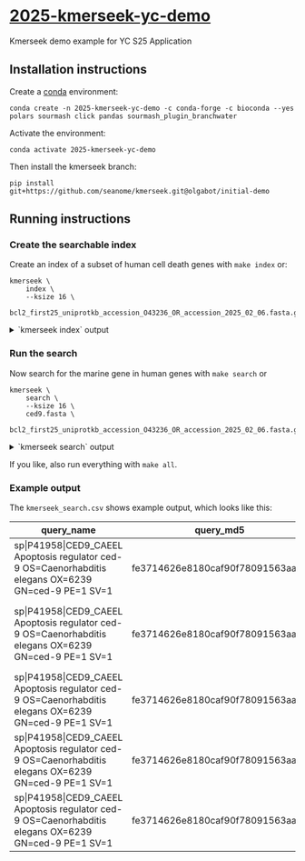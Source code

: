 # [2025-kmerseek-yc-demo](https://github.com/seanome/2025-kmerseek-yc-demo)
Kmerseek demo example for YC S25 Application

## Installation instructions

Create a [conda](https://docs.conda.io/en/latest/) environment:

```
conda create -n 2025-kmerseek-yc-demo -c conda-forge -c bioconda --yes polars sourmash click pandas sourmash_plugin_branchwater
```

Activate the environment:

```
conda activate 2025-kmerseek-yc-demo 
```

Then install the kmerseek branch:

```
pip install git+https://github.com/seanome/kmerseek.git@olgabot/initial-demo
```


## Running instructions


### Create the searchable index

Create an index of a subset of human cell death genes with `make index` or:

```
kmerseek \
    index \
    --ksize 16 \
    bcl2_first25_uniprotkb_accession_O43236_OR_accession_2025_02_06.fasta.gz
```

<details><summary>`kmerseek index` output</summary>

```
kmerseek \
                index \
                --ksize 16 \
                bcl2_first25_uniprotkb_accession_O43236_OR_accession_2025_02_06.fasta.gz
Loaded 1 rows in total (0 genome and 1 protein files)
Building 1 sketch types:
    hp,k=16,scaled=5,num=0,abund=true
Starting file 1/1 (100%)
Writing manifest
DONE. Processed 1 fasta files
loaded 25 signatures total, from 1 files
loaded and merged 25 signatures

merged signature has the following properties:
k=16 molecule=hp num=0 scaled=5 seed=42
total hashes in merged signature: 1603

now processing sequence files for matches!
opening sequence file 'bcl2_first25_uniprotkb_accession_O43236_OR_accession_2025_02_06.fasta.gz'
DONE.
searched 25 sequences from 1 files, containing a total of 9.3 kbp.
matched and saved a total of 25 sequences with 9.3 kbp.
matched and saved a total of 1760 k-mers.
found 1603 distinct matching hashes (100.0%)
indexing all sketches in 'bcl2_first25_uniprotkb_accession_O43236_OR_accession_2025_02_06.fasta.gz.hp.k16.scaled5.sig.zip'
Loading sketches from bcl2_first25_uniprotkb_accession_O43236_OR_accession_2025_02_06.fasta.gz.hp.k16.scaled5.sig.zip.siglist
Reading analysis(s) from: 'bcl2_first25_uniprotkb_accession_O43236_OR_accession_2025_02_06.fasta.gz.hp.k16.scaled5.sig.zip.siglist'
FAILED to load as JSON files; falling back to general recursive
Loaded 25 analysis signature(s)
Found 25 sketches total.
Indexing 25 sketches.
Using external storage - not copying sketches.
...index is done! results in 'bcl2_first25_uniprotkb_accession_O43236_OR_accession_2025_02_06.fasta.gz.hp.k16.scaled5.sig.zip.rocksdb'
```

</details>


### Run the search

Now search for the marine gene in human genes with `make search` or

```
kmerseek \
    search \
    --ksize 16 \
    ced9.fasta \
    bcl2_first25_uniprotkb_accession_O43236_OR_accession_2025_02_06.fasta.gz
```

<details><summary>`kmerseek search` output</summary>

```
kmerseek \
                search \
                --ksize 16 \
                ced9.fasta \
                bcl2_first25_uniprotkb_accession_O43236_OR_accession_2025_02_06.fasta.gz
Loaded 1 rows in total (0 genome and 1 protein files)
Building 1 sketch types:
    hp,k=16,scaled=5,num=0,abund=true
Starting file 1/1 (100%)
Writing manifest
DONE. Processed 1 fasta files
2025-03-04 15:09:01 - kmerseek.logging - INFO - Calling get_kmers_cli on ced9.fasta.hp.k16.scaled5.sig.zip with ced9.fasta
2025-03-04 15:09:01 - kmerseek.logging - INFO - Saving matches to /var/folders/rl/81r400y52z38l8_kwn4g1xdc0000gn/T/tmp7msljbul.csv
loaded 1 signatures total, from 1 files
loaded and merged 1 signatures

merged signature has the following properties:
k=16 molecule=hp num=0 scaled=5 seed=42
total hashes in merged signature: 49

now processing sequence files for matches!
opening sequence file 'ced9.fasta'
DONE.
searched 1 sequences from 1 files, containing a total of 280 bp.
matched and saved a total of 1 sequences with 280 bp.
matched and saved a total of 49 k-mers.
found 49 distinct matching hashes (100.0%)
2025-03-04 15:09:01 - kmerseek.logging - INFO - Reading in k-mers, adding hp encoded values
2025-03-04 15:09:01 - kmerseek.logging - INFO - Found signature file bcl2_first25_uniprotkb_accession_O43236_OR_accession_2025_02_06.fasta.gz.hp.k16.scaled5.sig.zip, skipping! Re-make with '--force'
selection scaled: Some(5)
Reading query(s) from: 'ced9.fasta.hp.k16.scaled5.sig.zip.siglist'
FAILED to load as JSON files; falling back to general recursive
Loaded 1 query signature(s)
Reading search(s) from: 'bcl2_first25_uniprotkb_accession_O43236_OR_accession_2025_02_06.fasta.gz.hp.k16.scaled5.sig.zip.siglist'
FAILED to load as JSON files; falling back to general recursive
Loaded 25 search signature(s)
DONE. Processed 25 search sigs
2025-03-04 15:09:01 - kmerseek.logging - INFO - Found k-mer parquet bcl2_first25_uniprotkb_accession_O43236_OR_accession_2025_02_06.fasta.gz.hp.k16.scaled5.sig.zip.kmers.pq, skipping! Re-make with '--force'

---
Query Name: sp|P41958|CED9_CAEEL Apoptosis regulator ced-9 OS=Caenorhabditis elegans OX=6239 GN=ced-9 PE=1 SV=1
Match Name: sp|Q9UK96|FBX10_HUMAN F-box only protein 10 OS=Homo sapiens OX=9606 GN=FBXO10 PE=1 SV=3
query: MSIGESIDGKINDWEEPGIVGVVVCGRMMFSLK (59-92)
alpha: hphhpphphphpphpphhhhhhhhphphhhphp
match: PNWPNQPDVEPESWREAAGIYILYHGNPVVSGN (57-90)

---
Query Name: sp|P41958|CED9_CAEEL Apoptosis regulator ced-9 OS=Caenorhabditis elegans OX=6239 GN=ced-9 PE=1 SV=1
Match Name: sp|Q12982|BNIP2_HUMAN BCL2/adenovirus E1B 19 kDa protein-interacting protein 2 OS=Homo sapiens OX=9606 GN=BNIP2 PE=1 SV=1
query: RLDIEGFVVDYFTHRILFVYTSLFIKTRIRNN (76-108)
alpha: phphphhhhphhppphhhhhpphhhppphppp
match: SIEADILAITGPEDQPLLAVTRPFISSKFSQK (23-55)

---
Query Name: sp|P41958|CED9_CAEEL Apoptosis regulator ced-9 OS=Caenorhabditis elegans OX=6239 GN=ced-9 PE=1 SV=1
Match Name: sp|Q9BXH1|BBC3_HUMAN Bcl-2-binding component 3, isoforms 1/2 OS=Homo sapiens OX=9606 GN=BBC3 PE=1 SV=1
query: LIGLISFGGFVAAKMME (170-187)
alpha: hhhhhphhhhhhhphhp
match: APAAPTLLPAAYLCAPT (46-63)

---
Query Name: sp|P41958|CED9_CAEEL Apoptosis regulator ced-9 OS=Caenorhabditis elegans OX=6239 GN=ced-9 PE=1 SV=1
Match Name: sp|Q13625|ASPP2_HUMAN Apoptosis-stimulating of p53 protein 2 OS=Homo sapiens OX=9606 GN=TP53BP2 PE=1 SV=2
query: KVGRRKQNRRWSMIGA (241-257)
alpha: phhppppppphphhhh
match: TIIHREDEDEIEWWWA (1084-1100)

---
Query Name: sp|P41958|CED9_CAEEL Apoptosis regulator ced-9 OS=Caenorhabditis elegans OX=6239 GN=ced-9 PE=1 SV=1
Match Name: sp|Q16611|BAK_HUMAN Bcl-2 homologous antagonist/killer OS=Homo sapiens OX=9606 GN=BAK1 PE=1 SV=1
query: RKQNRRWSMIGAGVTA (245-261)
alpha: pppppphphhhhhhph
match: HQQEQEAEGVAAPADP (42-58)

match_name,query_name,query_start,query_end,query,match_start,match_end,match,encoded,length
sp|Q9UK96|FBX10_HUMAN F-box only protein 10 OS=Homo sapiens OX=9606 GN=FBXO10 PE=1 SV=3,sp|P41958|CED9_CAEEL Apoptosis regulator ced-9 OS=Caenorhabditis elegans OX=6239 GN=ced-9 PE=1 SV=1,59,92,MSIGESIDGKINDWEEPGIVGVVVCGRMMFSLK,57,90,PNWPNQPDVEPESWREAAGIYILYHGNPVVSGN,hphhpphphphpphpphhhhhhhhphphhhphp,33
sp|Q12982|BNIP2_HUMAN BCL2/adenovirus E1B 19 kDa protein-interacting protein 2 OS=Homo sapiens OX=9606 GN=BNIP2 PE=1 SV=1,sp|P41958|CED9_CAEEL Apoptosis regulator ced-9 OS=Caenorhabditis elegans OX=6239 GN=ced-9 PE=1 SV=1,76,108,RLDIEGFVVDYFTHRILFVYTSLFIKTRIRNN,23,55,SIEADILAITGPEDQPLLAVTRPFISSKFSQK,phphphhhhphhppphhhhhpphhhppphppp,32
"sp|Q9BXH1|BBC3_HUMAN Bcl-2-binding component 3, isoforms 1/2 OS=Homo sapiens OX=9606 GN=BBC3 PE=1 SV=1",sp|P41958|CED9_CAEEL Apoptosis regulator ced-9 OS=Caenorhabditis elegans OX=6239 GN=ced-9 PE=1 SV=1,170,187,LIGLISFGGFVAAKMME,46,63,APAAPTLLPAAYLCAPT,hhhhhphhhhhhhphhp,17
sp|Q13625|ASPP2_HUMAN Apoptosis-stimulating of p53 protein 2 OS=Homo sapiens OX=9606 GN=TP53BP2 PE=1 SV=2,sp|P41958|CED9_CAEEL Apoptosis regulator ced-9 OS=Caenorhabditis elegans OX=6239 GN=ced-9 PE=1 SV=1,241,257,KVGRRKQNRRWSMIGA,1084,1100,TIIHREDEDEIEWWWA,phhppppppphphhhh,16
sp|Q16611|BAK_HUMAN Bcl-2 homologous antagonist/killer OS=Homo sapiens OX=9606 GN=BAK1 PE=1 SV=1,sp|P41958|CED9_CAEEL Apoptosis regulator ced-9 OS=Caenorhabditis elegans OX=6239 GN=ced-9 PE=1 SV=1,245,261,RKQNRRWSMIGAGVTA,42,58,HQQEQEAEGVAAPADP,pppppphphhhhhhph,16
```

</details>


If you like, also run everything with `make all`.

### Example output

The `kmerseek_search.csv` shows example output, which looks like this:

| query_name | query_md5 | match_name | containment | intersect_hashes | ksize | scaled | moltype | match_md5 | jaccard | max_containment | average_abund | median_abund | std_abund | query_containment_ani | match_containment_ani | average_containment_ani | max_containment_ani | n_weighted_found | total_weighted_hashes |
| --- | --- | --- | --- | --- | --- | --- | --- | --- | --- | --- | --- | --- | --- | --- | --- | --- | --- | --- | --- |
| sp\|P41958\|CED9_CAEEL Apoptosis regulator ced-9 OS=Caenorhabditis elegans OX=6239 GN=ced-9 PE=1 SV=1 | fe3714626e8180caf90f78091563aae6 | sp\|Q9BXH1\|BBC3_HUMAN Bcl-2-binding component 3, isoforms 1/2 OS=Homo sapiens OX=9606 GN=BBC3 PE=1 SV=1 | 0.04081632653 | 2 | 48 | 5 | hp | 1d49aa1205276b9ba0176c6680cacd6d | 0.0243902439 | 0.05714285714 | 1 | 1 | 0 | 0.935532846 | 0.9421138187 | 0.9388233324 | 0.9421138187 | 2 | 35 |
| sp\|P41958\|CED9_CAEEL Apoptosis regulator ced-9 OS=Caenorhabditis elegans OX=6239 GN=ced-9 PE=1 SV=1 | fe3714626e8180caf90f78091563aae6 | sp\|Q12982\|BNIP2_HUMAN BCL2/adenovirus E1B 19 kDa protein-interacting protein 2 OS=Homo sapiens OX=9606 GN=BNIP2 PE=1 SV=1 | 0.04081632653 | 2 | 48 | 5 | hp | 7bbc6e2ea3a472034fc31321943032ee | 0.02040816327 | 0.04081632653 | 1 | 1 | 0 | 0.935532846 | 0.9347534561 | 0.935143151 | 0.935532846 | 2 | 51 |
| sp\|P41958\|CED9_CAEEL Apoptosis regulator ced-9 OS=Caenorhabditis elegans OX=6239 GN=ced-9 PE=1 SV=1 | fe3714626e8180caf90f78091563aae6 | sp\|Q13625\|ASPP2_HUMAN Apoptosis-stimulating of p53 protein 2 OS=Homo sapiens OX=9606 GN=TP53BP2 PE=1 SV=2 | 0.02040816327 | 1 | 48 | 5 | hp | 35da5dcf3561c6c0b0aaa34a118eabef | 0.003610108303 | 0.02040816327 | 1 | 1 | 0 | 0.9221202974 | 0.8929697781 | 0.9075450378 | 0.9221202974 | 1 | 230 |
| sp\|P41958\|CED9_CAEEL Apoptosis regulator ced-9 OS=Caenorhabditis elegans OX=6239 GN=ced-9 PE=1 SV=1 | fe3714626e8180caf90f78091563aae6 | sp\|Q9UK96\|FBX10_HUMAN F-box only protein 10 OS=Homo sapiens OX=9606 GN=FBXO10 PE=1 SV=3 | 0.0612244898 | 3 | 48 | 5 | hp | 97f5f83c6214d6792113785b96747383 | 0.01435406699 | 0.0612244898 | 1 | 1 | 0 | 0.9434689411 | 0.9201376139 | 0.9318032775 | 0.9434689411 | 3 | 164 |
| sp\|P41958\|CED9_CAEEL Apoptosis regulator ced-9 OS=Caenorhabditis elegans OX=6239 GN=ced-9 PE=1 SV=1 | fe3714626e8180caf90f78091563aae6 | sp\|Q16611\|BAK_HUMAN Bcl-2 homologous antagonist/killer OS=Homo sapiens OX=9606 GN=BAK1 PE=1 SV=1 | 0.02040816327 | 1 | 48 | 5 | hp | 1f59cdb10b02a7c6baff18b034518599 | 0.01111111111 | 0.02380952381 | 1 | 1 | 0 | 0.9221202974 | 0.9250864216 | 0.9236033595 | 0.9250864216 | 1 | 42 |
